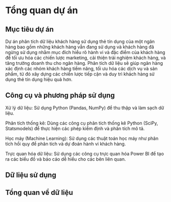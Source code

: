 # Tổng quan dự án
## Mục tiêu dự án
Dự án phân tích dữ liệu khách hàng sử dụng thẻ tín dụng của một ngân hàng bao gồm những khách hàng vẫn đang sử dụng và khách hàng đã ngừng sử dụng nhằm mục đích hiểu rõ hành vi và đặc điểm của khách hàng để tối ưu hóa các chiến lược marketing, cải thiện trải nghiệm khách hàng, và tăng trưởng doanh thu cho ngân hàng. Phân tích dữ liệu sẽ giúp ngân hàng xác định các nhóm khách hàng tiềm năng, tối ưu hóa các dịch vụ và sản phẩm, từ đó xây dựng các chiến lược tiếp cận và duy trì khách hàng sử dụng thẻ tín dụng hiệu quả hơn.
## Công cụ và phương pháp sử dụng
Xử lý dữ liệu: Sử dụng Python (Pandas, NumPy) để thu thập và làm sạch dữ liệu.

Phân tích thống kê: Dùng các công cụ phân tích thống kê Python (SciPy, Statsmodels) để thực hiện các phép kiểm định và phân tích mô tả.

Học máy (Machine Learning): Sử dụng các thuật toán học máy như phân tích hồi quy để phân tích và dự đoán hành vi khách hàng.

Trực quan hóa dữ liệu: Sử dụng các công cụ trực quan hóa Power BI để tạo ra các biểu đồ và báo cáo dễ hiểu cho các bên liên quan.
## Dữ liệu sử dụng

## Tổng quan về dữ liệu
##
